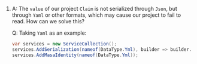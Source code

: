 ﻿1. A: The `value` of our project `Claim` is not serialized through `Json`, but through `Yaml` or other formats, which may cause our project to fail to read. How can we solve this?

   Q: Taking `Yaml` as an example:

   ```csharp Program.cs l:2-3
   var services = new ServiceCollection();
   services.AddSerialization(nameof(DataType.Yml), builder => builder.UseYaml());
   services.AddMasaIdentity(nameof(DataType.Yml));
   ```